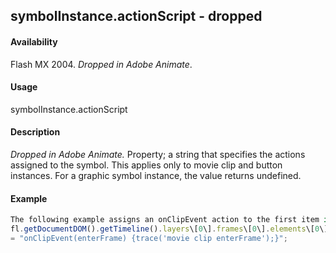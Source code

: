## symbolInstance.actionScript - dropped

#### Availability

Flash MX 2004. *Dropped in Adobe Animate*.

#### Usage

symbolInstance.actionScript

#### Description

*Dropped in Adobe Animate.*
Property; a string that specifies the actions assigned to the symbol. This applies only to movie clip and button instances. For a graphic symbol instance, the value returns undefined.

#### Example

```javascript
The following example assigns an onClipEvent action to the first item in the first frame of the first layer in the timeline:
fl.getDocumentDOM().getTimeline().layers\[0\].frames\[0\].elements\[0\].actionScript
= "onClipEvent(enterFrame) {trace('movie clip enterFrame');}";

```